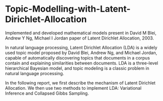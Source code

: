 # Topic-Modelling-with-Latent-Dirichlet-Allocation

Implemented and developed mathematical models present in David M Blei, Andrew Y Ng, Michael I Jordan paper of Latent Dirichlet Allocation, 2003.

In natural language processing, Latent Dirichlet Allocation (LDA) is a widely used topic model proposed by David Blei, Andrew Ng, and Michael Jordan, capable of automatically discovering topics that documents in a corpus contain and explaining similarities between documents. LDA is a three-level hierarchical Bayesian model, and topic modeling is a classic problem in natural language processing.

In the following report, we first describe the mechanism of Latent Dirichlet Allocation. We then use two methods to implement LDA: Variational Inference and Collapsed Gibbs Sampling.
